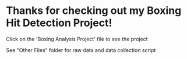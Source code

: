 # Thanks for checking out my Boxing Hit Detection Project!

Click on the 'Boxing Analysis Project' file to see the project

See "Other Files" folder for raw data and data collection script
